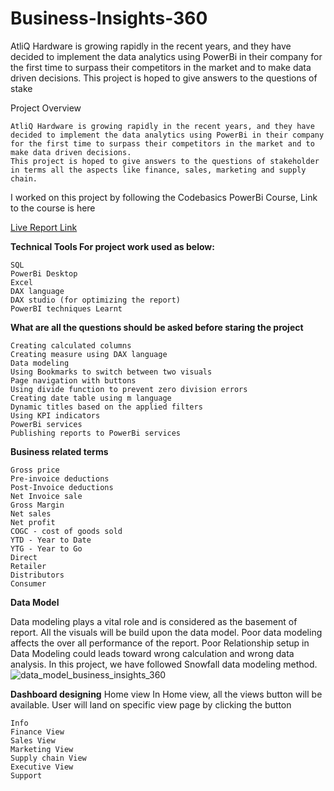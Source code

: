 # Business-Insights-360
AtliQ Hardware is growing rapidly in the recent years, and they have decided to implement the data analytics using PowerBi in their company for the first time to surpass their competitors in the market and to make data driven decisions. This project is hoped to give answers to the questions of stake

Project Overview

	AtliQ Hardware is growing rapidly in the recent years, and they have decided to implement the data analytics using PowerBi in their company for the first time to surpass their competitors in the market and to make data driven decisions.
	This project is hoped to give answers to the questions of stakeholder in terms all the aspects like finance, sales, marketing and supply chain.

I worked on this project by following the Codebasics PowerBi Course, Link to the course is here

[Live Report Link]([url](https://app.powerbi.com/view?r=eyJrIjoiMWQ4ZDkxMWEtOTkwYS00ZDlkLTk2YjQtZTA3ODk0ZjBjZTlmIiwidCI6ImM2ZTU0OWIzLTVmNDUtNDAzMi1hYWU5LWQ0MjQ0ZGM1YjJjNCJ9&pageName=ReportSection921103ef25757e558ff6))

**Technical Tools For project work used as below:**

	SQL
	PowerBi Desktop
	Excel
	DAX language
	DAX studio (for optimizing the report)
	PowerBI techniques Learnt

**What are all the questions should be asked before staring the project**

	Creating calculated columns
	Creating measure using DAX language
	Data modeling
	Using Bookmarks to switch between two visuals
	Page navigation with buttons
	Using divide function to prevent zero division errors
	Creating date table using m language
	Dynamic titles based on the applied filters
	Using KPI indicators
	PowerBi services
	Publishing reports to PowerBi services

**Business related terms**

	Gross price
	Pre-invoice deductions
	Post-Invoice deductions
	Net Invoice sale
	Gross Margin
	Net sales
	Net profit
	COGC - cost of goods sold
	YTD - Year to Date
	YTG - Year to Go
	Direct
	Retailer
	Distributors
	Consumer

**Data Model**

Data modeling plays a vital role and is considered as the basement of report. All the visuals will be build upon the data model.
Poor data modeling affects the over all performance of the report.
Poor Relationship setup in Data Modeling could leads toward wrong calculation and wrong data analysis.
In this project, we have followed Snowfall data modeling method.
![data_model_business_insights_360](https://github.com/rajdada100/Business-Insights-360/assets/32064098/19180967-eb85-41de-9877-67380c105e78)

**Dashboard designing**
Home view
In Home view, all the views button will be available. User will land on specific view page by clicking the button

	Info
	Finance View
	Sales View
	Marketing View
	Supply chain View
	Executive View
	Support
